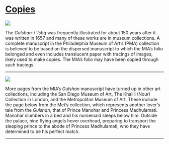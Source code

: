 # [Copies](http://artsmia.github.io/griot/#/stories/582)

![](http://cdn.dx.artsmia.org/thumbs/tn_null.jpg)

The *Gulshan-i ‘Ishq* was frequently illustrated for about 150 years after it was written in 1657 and many of these works are in museum collections. A complete manuscript in the Philadelphia Museum of Art’s (PMA) collection is believed to be based on the dispersed manuscript to which the MIA’s folio belonged and even includes translucent paper with tracings of images, likely used to make copies. The MIA’s folio may have been copied through such tracings. 

---

![](http://cdn.dx.artsmia.org/thumbs/tn_null.jpg)

More pages from the MIA’s *Gulshan* manuscript have turned up in other art collections, including the San Diego Museum of Art, The Khalili (Nour) Collection in London, and the Metropolitan Museum of Art. These include the page below from the Met’s collection, which represents another lover’s tale from the *Gulshan*, that of Prince Manohar and Princess Madhulamati.  Manohar slumbers in a bed and his nursemaid sleeps below him. Outside the palace, nine flying angels hover overhead, preparing to transport the sleeping prince to the abode of Princess Madhulamati, who they have determined to be his perfect match.  

---
